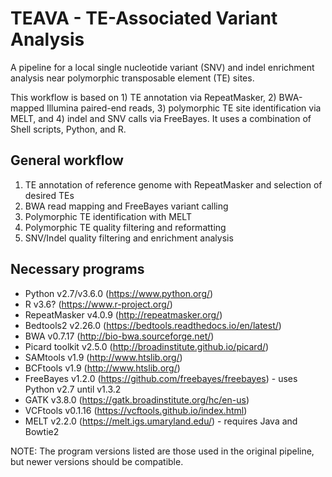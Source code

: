 # TEAVA - TE-Associated Variant Analysis
A pipeline for a local single nucleotide variant (SNV) and indel enrichment analysis near polymorphic transposable element (TE) sites.

This workflow is based on 1) TE annotation via RepeatMasker, 2) BWA-mapped Illumina paired-end reads, 3) polymorphic TE site identification via MELT, and 4) indel and SNV calls via FreeBayes. It uses a combination of Shell scripts, Python, and R.

## General workflow
1. TE annotation of reference genome with RepeatMasker and selection of desired TEs
2. BWA read mapping and FreeBayes variant calling
3. Polymorphic TE identification with MELT
4. Polymorphic TE quality filtering and reformatting
5. SNV/Indel quality filtering and enrichment analysis

## Necessary programs
* Python v2.7/v3.6.0 (https://www.python.org/)
* R v3.6? (https://www.r-project.org/)
* RepeatMasker v4.0.9 (http://repeatmasker.org/)
* Bedtools2 v2.26.0 (https://bedtools.readthedocs.io/en/latest/)
* BWA v0.7.17 (http://bio-bwa.sourceforge.net/)
* Picard toolkit v2.5.0 (http://broadinstitute.github.io/picard/)
* SAMtools v1.9 (http://www.htslib.org/)
* BCFtools v1.9 (http://www.htslib.org/)
* FreeBayes v1.2.0 (https://github.com/freebayes/freebayes) - uses Python v2.7 until v1.3.2
* GATK v3.8.0 (https://gatk.broadinstitute.org/hc/en-us)
* VCFtools v0.1.16 (https://vcftools.github.io/index.html)
* MELT v2.2.0 (https://melt.igs.umaryland.edu/) - requires Java and Bowtie2

NOTE: The program versions listed are those used in the original pipeline, but newer versions should be compatible.
